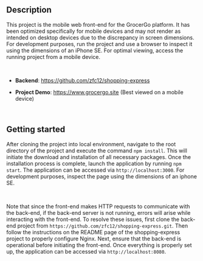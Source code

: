 ## Description

This project is the mobile web front-end for the GrocerGo platform. It has been optimized specifically for mobile devices and may not render as intended on desktop devices due to the discrepancy in screen dimensions. For development purposes, run the project and use a browser to inspect it using the dimensions of an iPhone SE. For optimal viewing, access the running project from a mobile device.

&nbsp;

- **Backend**: https://github.com/zfc12/shopping-express

- **Project Demo**: https://www.grocergo.site (Best viewed on a mobile device)

&nbsp;

## Getting started

After cloning the project into local environment, navigate to the root directory of the project and execute the command `npm install`. This will initiate the download and installation of all necessary packages. Once the installation process is complete, launch the application by running `npm start`. The application can be accessed via `http://localhost:3000`. For development purposes, inspect the page using the dimensions of an iphone SE.

&nbsp;

Note that since the front-end makes HTTP requests to communicate with the back-end, if the back-end server is not running, errors will arise while interacting with the front-end. To resolve these issues, first clone the back-end project from `https://github.com/zfc12/shopping-express.git`. Then follow the instructions on the README page of the shopping-express project to properly configure Nginx. Next, ensure that the back-end is operational before initiating the front-end. Once everything is properly set up, the application can be accessed via `http://localhost:8080`.

&nbsp;
